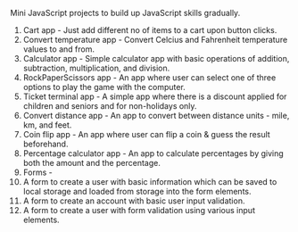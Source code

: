 Mini JavaScript projects to build up JavaScript skills gradually.
1. Cart app - Just add different no of items to a cart upon button clicks.
2. Convert temperature app - Convert Celcius and Fahrenheit temperature values to and from.
3. Calculator app - Simple calculator app with basic operations of addition, subtraction, multiplication, and division.
4. RockPaperScissors app - An app where user can select one of three options to play the game with the computer.
5. Ticket terminal app - A simple app where there is a discount applied for children and seniors and for  non-holidays only.
6. Convert distance app - An app to convert between distance units - mile, km, and feet.
7. Coin flip app - An app where user can flip a coin & guess the result beforehand.
8. Percentage calculator app - An app to calculate percentages by giving both the amount and the percentage.
9. Forms - 
  1. A form to create a user with basic information which can be saved to local storage and loaded from storage into the form elements.
  2. A form to create an account with basic user input validation.
  3. A form to create a user with form validation using various input elements.
